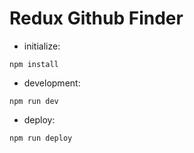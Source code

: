 # Redux Github Finder

- initialize:

```
npm install
```

- development:

```
npm run dev
```

- deploy:

```
npm run deploy
```
